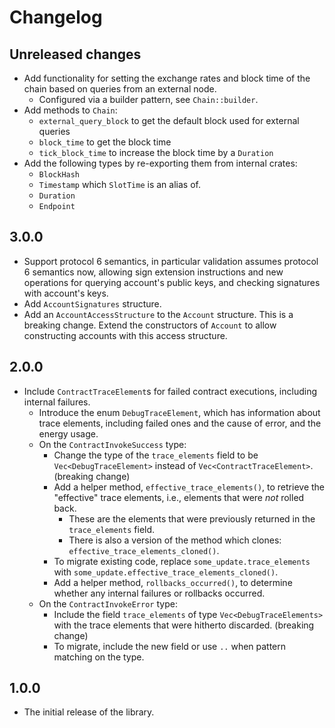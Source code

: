 # Changelog

## Unreleased changes

- Add functionality for setting the exchange rates and block time of the chain based on queries from an external node.
  - Configured via a builder pattern, see `Chain::builder`.
- Add methods to `Chain`:
  - `external_query_block` to get the default block used for external queries
  - `block_time` to get the block time
  - `tick_block_time` to increase the block time by a `Duration`
- Add the following types by re-exporting them from internal crates:
  - `BlockHash`
  - `Timestamp` which `SlotTime` is an alias of.
  - `Duration`
  - `Endpoint`

## 3.0.0

- Support protocol 6 semantics, in particular validation assumes protocol 6
  semantics now, allowing sign extension instructions and new operations for
  querying account's public keys, and checking signatures with account's keys.
- Add `AccountSignatures` structure.
- Add an `AccountAccessStructure` to the `Account` structure. This is a breaking
  change. Extend the constructors of `Account` to allow constructing accounts
  with this access structure.

## 2.0.0

- Include `ContractTraceElement`s for failed contract executions, including internal failures.
  - Introduce the enum `DebugTraceElement`, which has information about trace elements, including failed ones and the cause of error, and the energy usage.
  - On the `ContractInvokeSuccess` type:
    - Change the type of the `trace_elements` field to be `Vec<DebugTraceElement>` instead of `Vec<ContractTraceElement>`. (breaking change)
    - Add a helper method, `effective_trace_elements()`, to retrieve the "effective" trace elements, i.e., elements that were *not* rolled back.
      - These are the elements that were previously returned in the `trace_elements` field.
      - There is also a version of the method which clones: `effective_trace_elements_cloned()`.
    - To migrate existing code, replace `some_update.trace_elements` with `some_update.effective_trace_elements_cloned()`.
    - Add a helper method, `rollbacks_occurred()`, to determine whether any internal failures or rollbacks occurred. 
  - On the `ContractInvokeError` type:
    - Include the field `trace_elements` of type `Vec<DebugTraceElements>` with the trace elements that were hitherto discarded. (breaking change)
    - To migrate, include the new field or use `..` when pattern matching on the type.

## 1.0.0

- The initial release of the library.
